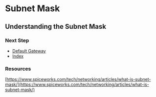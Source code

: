 # Subnet Mask

## Understanding the Subnet Mask

### Next Step
- [Default Gateway]()
- [Index](https://github.com/Sisu-Sus/CyberSec-RoadMap/blob/main/index.md)
### Resources
[https://www.spiceworks.com/tech/networking/articles/what-is-subnet-mask/](https://www.spiceworks.com/tech/networking/articles/what-is-subnet-mask/)

